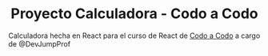 <h1 align="center"> Proyecto Calculadora - Codo a Codo </h1>

Calculadora hecha en React para el curso de React de [Codo a Codo](https://agenciadeaprendizaje.bue.edu.ar/codo-a-codo/) a cargo de @DevJumpProf